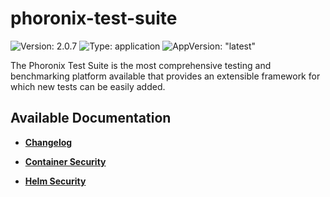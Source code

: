 # phoronix-test-suite

![Version: 2.0.7](https://img.shields.io/badge/Version-2.0.7-informational?style=flat-square) ![Type: application](https://img.shields.io/badge/Type-application-informational?style=flat-square) ![AppVersion: "latest"](https://img.shields.io/badge/AppVersion-"latest"-informational?style=flat-square)

The Phoronix Test Suite is the most comprehensive testing and benchmarking platform available that provides an extensible framework for which new tests can be easily added.

## Available Documentation

- [**Changelog**](CHANGELOG)

- [**Container Security**](container-security)

- [**Helm Security**](helm-security)

